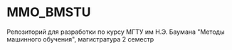 # MMO_BMSTU
Репозиторий для разработки по курсу МГТУ им Н.Э. Баумана "Методы машинного обучения", магистратура 2 семестр
